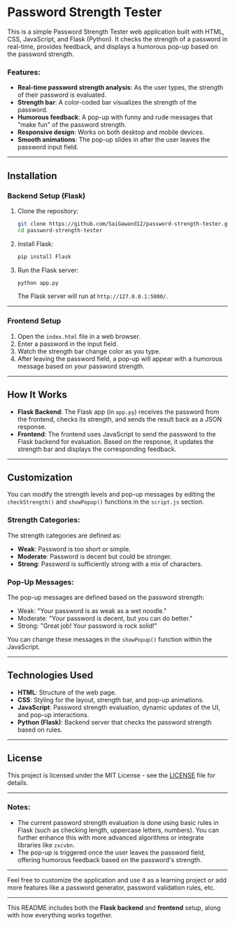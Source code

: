 # Password Strength Tester

This is a simple Password Strength Tester web application built with HTML, CSS, JavaScript, and Flask (Python). It checks the strength of a password in real-time, provides feedback, and displays a humorous pop-up based on the password strength.

### Features:
- **Real-time password strength analysis**: As the user types, the strength of their password is evaluated.
- **Strength bar**: A color-coded bar visualizes the strength of the password.
- **Humorous feedback**: A pop-up with funny and rude messages that "make fun" of the password strength.
- **Responsive design**: Works on both desktop and mobile devices.
- **Smooth animations**: The pop-up slides in after the user leaves the password input field.

---

## Installation

### Backend Setup (Flask)

1. Clone the repository:

    ```bash
    git clone https://github.com/SaiGawand12/password-strength-tester.git
    cd password-strength-tester
    ```

2. Install Flask:

    ```bash
    pip install Flask
    ```

3. Run the Flask server:

    ```bash
    python app.py
    ```

    The Flask server will run at `http://127.0.0.1:5000/`.

---

### Frontend Setup

1. Open the `index.html` file in a web browser.
2. Enter a password in the input field.
3. Watch the strength bar change color as you type.
4. After leaving the password field, a pop-up will appear with a humorous message based on your password strength.

---

## How It Works

- **Flask Backend**: The Flask app (in `app.py`) receives the password from the frontend, checks its strength, and sends the result back as a JSON response.
- **Frontend**: The frontend uses JavaScript to send the password to the Flask backend for evaluation. Based on the response, it updates the strength bar and displays the corresponding feedback.

---

## Customization

You can modify the strength levels and pop-up messages by editing the `checkStrength()` and `showPopup()` functions in the `script.js` section.

### Strength Categories:
The strength categories are defined as:
- **Weak**: Password is too short or simple.
- **Moderate**: Password is decent but could be stronger.
- **Strong**: Password is sufficiently strong with a mix of characters.

### Pop-Up Messages:
The pop-up messages are defined based on the password strength:
- Weak: "Your password is as weak as a wet noodle."
- Moderate: "Your password is decent, but you can do better."
- Strong: "Great job! Your password is rock solid!"

You can change these messages in the `showPopup()` function within the JavaScript.

---

## Technologies Used

- **HTML**: Structure of the web page.
- **CSS**: Styling for the layout, strength bar, and pop-up animations.
- **JavaScript**: Password strength evaluation, dynamic updates of the UI, and pop-up interactions.
- **Python (Flask)**: Backend server that checks the password strength based on rules.

---

## License

This project is licensed under the MIT License - see the [LICENSE](LICENSE) file for details.

---

### Notes:
- The current password strength evaluation is done using basic rules in Flask (such as checking length, uppercase letters, numbers). You can further enhance this with more advanced algorithms or integrate libraries like `zxcvbn`.
- The pop-up is triggered once the user leaves the password field, offering humorous feedback based on the password's strength.

---

Feel free to customize the application and use it as a learning project or add more features like a password generator, password validation rules, etc.

---

This README includes both the **Flask backend** and **frontend** setup, along with how everything works together.
